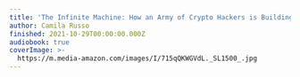 ```yaml
---
title: 'The Infinite Machine: How an Army of Crypto Hackers is Building the Next Internet with Ethereum'
author: Camila Russo
finished: 2021-10-29T00:00:00.000Z
audiobook: true
coverImage: >-
  https://m.media-amazon.com/images/I/715qQKWGVdL._SL1500_.jpg
---
```

